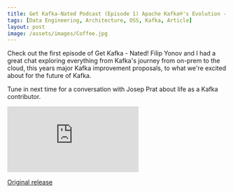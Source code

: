 ```yaml
---
title: Get Kafka-Nated Podcast (Episode 1) Apache Kafka®'s Evolution - 14 Yrs of Streaming
tags: [Data Engineering, Architecture, OSS, Kafka, Article]
layout: post
image: /assets/images/Coffee.jpg
---
```


Check out the first episode of Get Kafka - Nated! Filip Yonov and I had a great chat exploring everything from Kafka's journey from on-prem to the cloud, this years major Kafka improvement proposals, to what we're excited about for the future of Kafka.

Tune in next time for a conversation with Josep Prat about life as a Kafka contributor.

<div class="videoWrapper"><iframe src="https://www.youtube.com/embed/XZMfyEuPvqg?si=rlrC1AP9msp1YY97" title="YouTube video player" frameborder="0" allow="accelerometer; autoplay; clipboard-write; encrypted-media; gyroscope; picture-in-picture; web-share" referrerpolicy="strict-origin-when-cross-origin" style="display:block;" allowfullscreen></iframe></div>

[Original release](https://www.linkedin.com/events/getkafka-nated-episode1-apachek7338917180241047555/theater/)